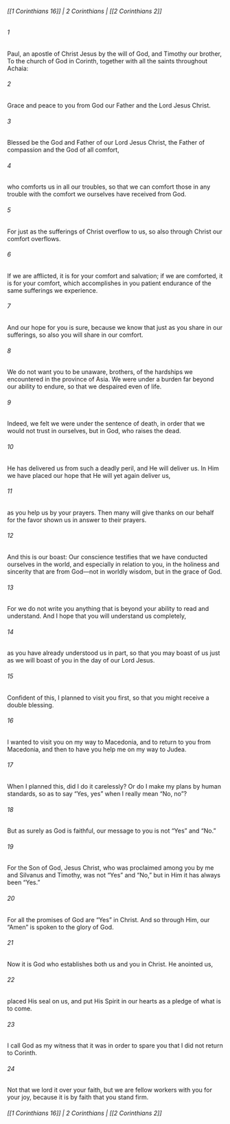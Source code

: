 ###### [[1 Corinthians 16]] | 2 Corinthians | [[2 Corinthians 2]]

###### 1
Paul, an apostle of Christ Jesus by the will of God, and Timothy our brother, To the church of God in Corinth, together with all the saints throughout Achaia:
###### 2
Grace and peace to you from God our Father and the Lord Jesus Christ.
###### 3
Blessed be the God and Father of our Lord Jesus Christ, the Father of compassion and the God of all comfort,
###### 4
who comforts us in all our troubles, so that we can comfort those in any trouble with the comfort we ourselves have received from God.
###### 5
For just as the sufferings of Christ overflow to us, so also through Christ our comfort overflows.
###### 6
If we are afflicted, it is for your comfort and salvation; if we are comforted, it is for your comfort, which accomplishes in you patient endurance of the same sufferings we experience.
###### 7
And our hope for you is sure, because we know that just as you share in our sufferings, so also you will share in our comfort.
###### 8
We do not want you to be unaware, brothers, of the hardships we encountered in the province of Asia. We were under a burden far beyond our ability to endure, so that we despaired even of life.
###### 9
Indeed, we felt we were under the sentence of death, in order that we would not trust in ourselves, but in God, who raises the dead.
###### 10
He has delivered us from such a deadly peril, and He will deliver us. In Him we have placed our hope that He will yet again deliver us,
###### 11
as you help us by your prayers. Then many will give thanks on our behalf for the favor shown us in answer to their prayers.
###### 12
And this is our boast: Our conscience testifies that we have conducted ourselves in the world, and especially in relation to you, in the holiness and sincerity that are from God—not in worldly wisdom, but in the grace of God.
###### 13
For we do not write you anything that is beyond your ability to read and understand. And I hope that you will understand us completely,
###### 14
as you have already understood us in part, so that you may boast of us just as we will boast of you in the day of our Lord Jesus.
###### 15
Confident of this, I planned to visit you first, so that you might receive a double blessing.
###### 16
I wanted to visit you on my way to Macedonia, and to return to you from Macedonia, and then to have you help me on my way to Judea.
###### 17
When I planned this, did I do it carelessly? Or do I make my plans by human standards, so as to say “Yes, yes” when I really mean “No, no”?
###### 18
But as surely as God is faithful, our message to you is not “Yes” and “No.”
###### 19
For the Son of God, Jesus Christ, who was proclaimed among you by me and Silvanus and Timothy, was not “Yes” and “No,” but in Him it has always been “Yes.”
###### 20
For all the promises of God are “Yes” in Christ. And so through Him, our “Amen” is spoken to the glory of God.
###### 21
Now it is God who establishes both us and you in Christ. He anointed us,
###### 22
placed His seal on us, and put His Spirit in our hearts as a pledge of what is to come.
###### 23
I call God as my witness that it was in order to spare you that I did not return to Corinth.
###### 24
Not that we lord it over your faith, but we are fellow workers with you for your joy, because it is by faith that you stand firm.

###### [[1 Corinthians 16]] | 2 Corinthians | [[2 Corinthians 2]]

